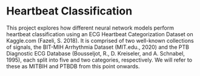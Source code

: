# Heartbeat Classification

This project explores how different neural network models perform heartbeat classification using an ECG Heartbeat Categorization Dataset on Kaggle.com (Fazeli, S. 2018). It is comprised of two well-known collections of signals, the BIT-MIH Arrhythmia Dataset (MIT.edu., 2020) and the PTB Diagnostic ECG Database (Bousseljot, R., D. Kreiseler, and A. Schnabel, 1995), each split into five and two categories, respectively. We will refer to these as MITBIH and PTBDB from this point onwards.
